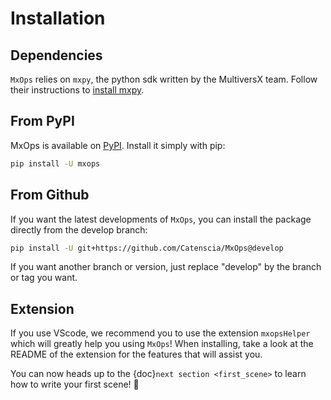 # Installation

## Dependencies

`MxOps` relies on `mxpy`, the python sdk written by the MultiversX team.
Follow their instructions to [install mxpy](https://docs.multiversx.com/sdk-and-tools/sdk-py/installing-mxpy/).

## From PyPI

MxOps is available on [PyPI](https://pypi.org/project/mxops/). Install it simply with pip:

```bash
pip install -U mxops
```

## From Github

If you want the latest developments of `MxOps`, you can install the package directly from the develop branch:

```bash
pip install -U git+https://github.com/Catenscia/MxOps@develop
```

If you want another branch or version, just replace "develop" by the branch or tag you want.

## Extension

If you use VScode, we recommend you to use the extension `mxopsHelper` which will greatly help you using `MxOps`!
When installing, take a look at the README of the extension for the features that will assist you.


You can now heads up to the {doc}`next section <first_scene>` to learn how to write your first scene! 💪
